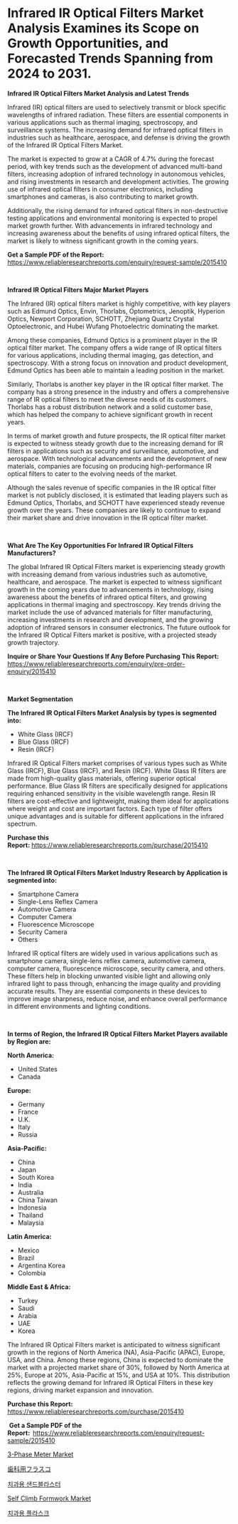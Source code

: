 <p><h1>Infrared IR Optical Filters Market Analysis Examines its Scope on Growth Opportunities, and Forecasted Trends Spanning from 2024 to 2031.</h1></p><p><strong>Infrared IR Optical Filters Market Analysis and Latest Trends</strong></p>
<p><p>Infrared (IR) optical filters are used to selectively transmit or block specific wavelengths of infrared radiation. These filters are essential components in various applications such as thermal imaging, spectroscopy, and surveillance systems. The increasing demand for infrared optical filters in industries such as healthcare, aerospace, and defense is driving the growth of the Infrared IR Optical Filters Market.</p><p>The market is expected to grow at a CAGR of 4.7% during the forecast period, with key trends such as the development of advanced multi-band filters, increasing adoption of infrared technology in autonomous vehicles, and rising investments in research and development activities. The growing use of infrared optical filters in consumer electronics, including smartphones and cameras, is also contributing to market growth.</p><p>Additionally, the rising demand for infrared optical filters in non-destructive testing applications and environmental monitoring is expected to propel market growth further. With advancements in infrared technology and increasing awareness about the benefits of using infrared optical filters, the market is likely to witness significant growth in the coming years.</p></p>
<p><strong>Get a Sample PDF of the Report:&nbsp;</strong> <a href="https://www.reliableresearchreports.com/enquiry/request-sample/2015410">https://www.reliableresearchreports.com/enquiry/request-sample/2015410</a></p>
<p>&nbsp;</p>
<p><strong>Infrared IR Optical Filters Major Market Players</strong></p>
<p><p>The Infrared (IR) optical filters market is highly competitive, with key players such as Edmund Optics, Envin, Thorlabs, Optometrics, Jenoptik, Hyperion Optics, Newport Corporation, SCHOTT, Zhejiang Quartz Crystal Optoelectronic, and Hubei Wufang Photoelectric dominating the market. </p><p>Among these companies, Edmund Optics is a prominent player in the IR optical filter market. The company offers a wide range of IR optical filters for various applications, including thermal imaging, gas detection, and spectroscopy. With a strong focus on innovation and product development, Edmund Optics has been able to maintain a leading position in the market.</p><p>Similarly, Thorlabs is another key player in the IR optical filter market. The company has a strong presence in the industry and offers a comprehensive range of IR optical filters to meet the diverse needs of its customers. Thorlabs has a robust distribution network and a solid customer base, which has helped the company to achieve significant growth in recent years.</p><p>In terms of market growth and future prospects, the IR optical filter market is expected to witness steady growth due to the increasing demand for IR filters in applications such as security and surveillance, automotive, and aerospace. With technological advancements and the development of new materials, companies are focusing on producing high-performance IR optical filters to cater to the evolving needs of the market.</p><p>Although the sales revenue of specific companies in the IR optical filter market is not publicly disclosed, it is estimated that leading players such as Edmund Optics, Thorlabs, and SCHOTT have experienced steady revenue growth over the years. These companies are likely to continue to expand their market share and drive innovation in the IR optical filter market.</p></p>
<p>&nbsp;</p>
<p><strong>What Are The Key Opportunities For Infrared IR Optical Filters Manufacturers?</strong></p>
<p><p>The global Infrared IR Optical Filters market is experiencing steady growth with increasing demand from various industries such as automotive, healthcare, and aerospace. The market is expected to witness significant growth in the coming years due to advancements in technology, rising awareness about the benefits of infrared optical filters, and growing applications in thermal imaging and spectroscopy. Key trends driving the market include the use of advanced materials for filter manufacturing, increasing investments in research and development, and the growing adoption of infrared sensors in consumer electronics. The future outlook for the Infrared IR Optical Filters market is positive, with a projected steady growth trajectory.</p></p>
<p><strong>Inquire or Share Your Questions If Any Before Purchasing This Report:</strong> <a href="https://www.reliableresearchreports.com/enquiry/pre-order-enquiry/2015410">https://www.reliableresearchreports.com/enquiry/pre-order-enquiry/2015410</a></p>
<p>&nbsp;</p>
<p><strong>Market Segmentation</strong></p>
<p><strong>The Infrared IR Optical Filters Market Analysis by types is segmented into:</strong></p>
<p><ul><li>White Glass (IRCF)</li><li>Blue Glass (IRCF)</li><li>Resin (IRCF)</li></ul></p>
<p><p>Infrared IR Optical Filters market comprises of various types such as White Glass (IRCF), Blue Glass (IRCF), and Resin (IRCF). White Glass IR filters are made from high-quality glass materials, offering superior optical performance. Blue Glass IR filters are specifically designed for applications requiring enhanced sensitivity in the visible wavelength range. Resin IR filters are cost-effective and lightweight, making them ideal for applications where weight and cost are important factors. Each type of filter offers unique advantages and is suitable for different applications in the infrared spectrum.</p></p>
<p><strong>Purchase this Report:&nbsp;</strong><a href="https://www.reliableresearchreports.com/purchase/2015410">https://www.reliableresearchreports.com/purchase/2015410</a></p>
<p>&nbsp;</p>
<p><strong>The Infrared IR Optical Filters Market Industry Research by Application is segmented into:</strong></p>
<p><ul><li>Smartphone Camera</li><li>Single-Lens Reflex Camera</li><li>Automotive Camera</li><li>Computer Camera</li><li>Fluorescence Microscope</li><li>Security Camera</li><li>Others</li></ul></p>
<p><p>Infrared IR optical filters are widely used in various applications such as smartphone camera, single-lens reflex camera, automotive camera, computer camera, fluorescence microscope, security camera, and others. These filters help in blocking unwanted visible light and allowing only infrared light to pass through, enhancing the image quality and providing accurate results. They are essential components in these devices to improve image sharpness, reduce noise, and enhance overall performance in different environments and lighting conditions.</p></p>
<p>&nbsp;</p>
<p><strong>In terms of Region, the Infrared IR Optical Filters Market Players available by Region are:</strong></p>
<p>
    <p> <strong> North America: </strong>
        <ul>
            <li>United States</li>
            <li>Canada</li>
        </ul>
        </p> 
    <p> <strong> Europe: </strong>
        <ul>
            <li>Germany</li>
            <li>France</li>
            <li>U.K.</li>
            <li>Italy</li>
            <li>Russia</li>
        </ul>
        </p> 
    <p> <strong> Asia-Pacific: </strong>
        <ul>
            <li>China</li>
            <li>Japan</li>
            <li>South Korea</li>
            <li>India</li>
            <li>Australia</li>
            <li>China Taiwan</li>
            <li>Indonesia</li>
            <li>Thailand</li>
            <li>Malaysia</li>
        </ul>
        </p> 
    <p> <strong> Latin America: </strong>
        <ul>
            <li>Mexico</li>
            <li>Brazil</li>
            <li>Argentina Korea</li>
            <li>Colombia</li>
        </ul>
        </p> 
    <p> <strong> Middle East & Africa: </strong>
        <ul>
            <li>Turkey</li>
            <li>Saudi</li>
            <li>Arabia</li>
            <li>UAE</li>
            <li>Korea</li>
        </ul>
    </p>
    </p>
<p><p>The Infrared IR Optical Filters market is anticipated to witness significant growth in the regions of North America (NA), Asia-Pacific (APAC), Europe, USA, and China. Among these regions, China is expected to dominate the market with a projected market share of 30%, followed by North America at 25%, Europe at 20%, Asia-Pacific at 15%, and USA at 10%. This distribution reflects the growing demand for Infrared IR Optical Filters in these key regions, driving market expansion and innovation.</p></p>
<p><strong>Purchase this Report: </strong><a href="https://www.reliableresearchreports.com/purchase/2015410">https://www.reliableresearchreports.com/purchase/2015410</a></p>
<p>&nbsp;<strong>Get a Sample PDF of the Report:&nbsp;&nbsp;</strong><a href="https://www.reliableresearchreports.com/enquiry/request-sample/2015410">https://www.reliableresearchreports.com/enquiry/request-sample/2015410</a></p>
<p><strong></strong></p>
<p><p><a href="https://issuu.com/reportprime-2/docs/3-phase-meter-market-size-2030.pptx">3-Phase Meter Market</a></p><p><a href="https://github.com/xemfu2379520/Market-Research-Report-List-1/blob/main/8874645185829.md">歯科用フラスコ</a></p><p><a href="https://github.com/khytkeqagplkzqvh/Market-Research-Report-List-1/blob/main/9137122185825.md">치과용 샌드블라스터</a></p><p><a href="https://issuu.com/reportprime-2/docs/self-climb-formwork-market-size-2030.pptx">Self Climb Formwork Market</a></p><p><a href="https://github.com/bvubpqd5241630/Market-Research-Report-List-1/blob/main/6080866185824.md">치과용 플라스크</a></p></p>